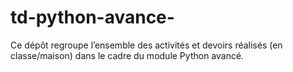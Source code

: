 # td-python-avance-
Ce dépôt regroupe l’ensemble des activités et devoirs réalisés (en classe/maison) dans le cadre du module Python avancé.
